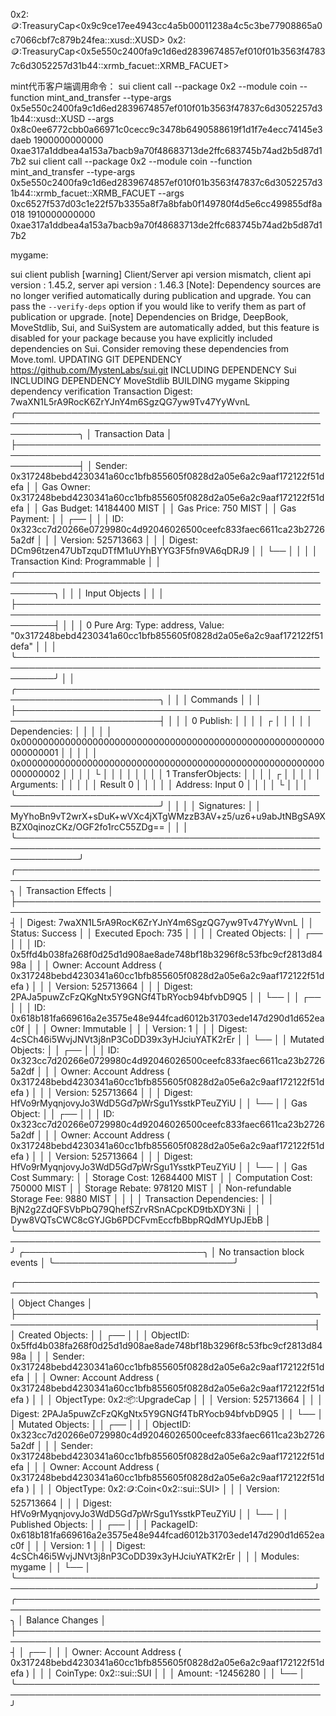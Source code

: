 0x2::coin::TreasuryCap<0x9c9ce17ee4943cc4a5b00011238a4c5c3be77908865a0c7066cbf7c879b24fea::xusd::XUSD>
0x2::coin::TreasuryCap<0x5e550c2400fa9c1d6ed2839674857ef010f01b3563f47837c6d3052257d31b44::xrmb_facuet::XRMB_FACUET>

mint代币客户端调用命令：
sui client call --package 0x2 --module coin --function mint_and_transfer --type-args 0x5e550c2400fa9c1d6ed2839674857ef010f01b3563f47837c6d3052257d31b44::xusd::XUSD --args 0x8c0ee6772cbb0a66971c0cecc9c3478b6490588619f1d1f7e4ecc74145e3daeb 1900000000000 0xae317a1ddbea4a153a7bacb9a70f48683713de2ffc683745b74ad2b5d87d17b2
sui client call --package 0x2 --module coin --function mint_and_transfer --type-args 0x5e550c2400fa9c1d6ed2839674857ef010f01b3563f47837c6d3052257d31b44::xrmb_facuet::XRMB_FACUET --args 0xc6527f537d03c1e22f57b3355a8f7a8bfab0f149780f4d5e6cc499855df8a018 1910000000000 0xae317a1ddbea4a153a7bacb9a70f48683713de2ffc683745b74ad2b5d87d17b2



mygame:

sui client publish
[warning] Client/Server api version mismatch, client api version : 1.45.2, server api version : 1.46.3
[Note]: Dependency sources are no longer verified automatically during publication and upgrade. You can pass the `--verify-deps` option if you would like to verify them as part of publication or upgrade.
[note] Dependencies on Bridge, DeepBook, MoveStdlib, Sui, and SuiSystem are automatically added, but this feature is disabled for your package because you have explicitly included dependencies on Sui. Consider removing these dependencies from Move.toml.
UPDATING GIT DEPENDENCY https://github.com/MystenLabs/sui.git
INCLUDING DEPENDENCY Sui
INCLUDING DEPENDENCY MoveStdlib
BUILDING mygame
Skipping dependency verification
Transaction Digest: 7waXN1L5rA9RocK6ZrYJnY4m6SgzQG7yw9Tv47YyWvnL
╭──────────────────────────────────────────────────────────────────────────────────────────────────────────────╮
│ Transaction Data                                                                                             │
├──────────────────────────────────────────────────────────────────────────────────────────────────────────────┤
│ Sender: 0x317248bebd4230341a60cc1bfb855605f0828d2a05e6a2c9aaf172122f51defa                                   │
│ Gas Owner: 0x317248bebd4230341a60cc1bfb855605f0828d2a05e6a2c9aaf172122f51defa                                │
│ Gas Budget: 14184400 MIST                                                                                    │
│ Gas Price: 750 MIST                                                                                          │
│ Gas Payment:                                                                                                 │
│  ┌──                                                                                                         │
│  │ ID: 0x323cc7d20266e0729980c4d92046026500ceefc833faec6611ca23b27265a2df                                    │
│  │ Version: 525713663                                                                                        │
│  │ Digest: DCm96tzen47UbTzquDTfM1uUYhBYYG3F5fn9VA6qDRJ9                                                      │
│  └──                                                                                                         │
│                                                                                                              │
│ Transaction Kind: Programmable                                                                               │
│ ╭──────────────────────────────────────────────────────────────────────────────────────────────────────────╮ │
│ │ Input Objects                                                                                            │ │
│ ├──────────────────────────────────────────────────────────────────────────────────────────────────────────┤ │
│ │ 0   Pure Arg: Type: address, Value: "0x317248bebd4230341a60cc1bfb855605f0828d2a05e6a2c9aaf172122f51defa" │ │
│ ╰──────────────────────────────────────────────────────────────────────────────────────────────────────────╯ │
│ ╭─────────────────────────────────────────────────────────────────────────╮                                  │
│ │ Commands                                                                │                                  │
│ ├─────────────────────────────────────────────────────────────────────────┤                                  │
│ │ 0  Publish:                                                             │                                  │
│ │  ┌                                                                      │                                  │
│ │  │ Dependencies:                                                        │                                  │
│ │  │   0x0000000000000000000000000000000000000000000000000000000000000001 │                                  │
│ │  │   0x0000000000000000000000000000000000000000000000000000000000000002 │                                  │
│ │  └                                                                      │                                  │
│ │                                                                         │                                  │
│ │ 1  TransferObjects:                                                     │                                  │
│ │  ┌                                                                      │                                  │
│ │  │ Arguments:                                                           │                                  │
│ │  │   Result 0                                                           │                                  │
│ │  │ Address: Input  0                                                    │                                  │
│ │  └                                                                      │                                  │
│ ╰─────────────────────────────────────────────────────────────────────────╯                                  │
│                                                                                                              │
│ Signatures:                                                                                                  │
│    MyYhoBn9vT2wrX+sDuK+wVXc4jXTgWMzzB3AV+z5/uz6+u9abJtNBgSA9XBZX0qinozCKz/OGF2fo1rcC55ZDg==                  │
│                                                                                                              │
╰──────────────────────────────────────────────────────────────────────────────────────────────────────────────╯
╭───────────────────────────────────────────────────────────────────────────────────────────────────╮
│ Transaction Effects                                                                               │
├───────────────────────────────────────────────────────────────────────────────────────────────────┤
│ Digest: 7waXN1L5rA9RocK6ZrYJnY4m6SgzQG7yw9Tv47YyWvnL                                              │
│ Status: Success                                                                                   │
│ Executed Epoch: 735                                                                               │
│                                                                                                   │
│ Created Objects:                                                                                  │
│  ┌──                                                                                              │
│  │ ID: 0x5ffd4b038fa268f0d25d1d908ae8ade748bf18b3296f8c53fbc9cf2813d8498a                         │
│  │ Owner: Account Address ( 0x317248bebd4230341a60cc1bfb855605f0828d2a05e6a2c9aaf172122f51defa )  │
│  │ Version: 525713664                                                                             │
│  │ Digest: 2PAJa5puwZcFzQKgNtx5Y9GNGf4TbRYocb94bfvbD9Q5                                           │
│  └──                                                                                              │
│  ┌──                                                                                              │
│  │ ID: 0x618b181fa669616a2e3575e48e944fcad6012b31703ede147d290d1d652eac0f                         │
│  │ Owner: Immutable                                                                               │
│  │ Version: 1                                                                                     │
│  │ Digest: 4cSCh46i5WvjJNVt3j8nP3CoDD39x3yHJciuYATK2rEr                                           │
│  └──                                                                                              │
│ Mutated Objects:                                                                                  │
│  ┌──                                                                                              │
│  │ ID: 0x323cc7d20266e0729980c4d92046026500ceefc833faec6611ca23b27265a2df                         │
│  │ Owner: Account Address ( 0x317248bebd4230341a60cc1bfb855605f0828d2a05e6a2c9aaf172122f51defa )  │
│  │ Version: 525713664                                                                             │
│  │ Digest: HfVo9rMyqnjovyJo3WdD5Gd7pWrSgu1YsstkPTeuZYiU                                           │
│  └──                                                                                              │
│ Gas Object:                                                                                       │
│  ┌──                                                                                              │
│  │ ID: 0x323cc7d20266e0729980c4d92046026500ceefc833faec6611ca23b27265a2df                         │
│  │ Owner: Account Address ( 0x317248bebd4230341a60cc1bfb855605f0828d2a05e6a2c9aaf172122f51defa )  │
│  │ Version: 525713664                                                                             │
│  │ Digest: HfVo9rMyqnjovyJo3WdD5Gd7pWrSgu1YsstkPTeuZYiU                                           │
│  └──                                                                                              │
│ Gas Cost Summary:                                                                                 │
│    Storage Cost: 12684400 MIST                                                                    │
│    Computation Cost: 750000 MIST                                                                  │
│    Storage Rebate: 978120 MIST                                                                    │
│    Non-refundable Storage Fee: 9880 MIST                                                          │
│                                                                                                   │
│ Transaction Dependencies:                                                                         │
│    BjN2g2ZdQFSVbPbQ79QhefSZrvRSnACpcKD9tbXDY3Ni                                                   │
│    Dyw8VQTsCWC8cGYJGb6PDCFvmEccfbBbpRQdMYUpJEbB                                                   │
╰───────────────────────────────────────────────────────────────────────────────────────────────────╯
╭─────────────────────────────╮
│ No transaction block events │
╰─────────────────────────────╯

╭──────────────────────────────────────────────────────────────────────────────────────────────────╮
│ Object Changes                                                                                   │
├──────────────────────────────────────────────────────────────────────────────────────────────────┤
│ Created Objects:                                                                                 │
│  ┌──                                                                                             │
│  │ ObjectID: 0x5ffd4b038fa268f0d25d1d908ae8ade748bf18b3296f8c53fbc9cf2813d8498a                  │
│  │ Sender: 0x317248bebd4230341a60cc1bfb855605f0828d2a05e6a2c9aaf172122f51defa                    │
│  │ Owner: Account Address ( 0x317248bebd4230341a60cc1bfb855605f0828d2a05e6a2c9aaf172122f51defa ) │
│  │ ObjectType: 0x2::package::UpgradeCap                                                          │
│  │ Version: 525713664                                                                            │
│  │ Digest: 2PAJa5puwZcFzQKgNtx5Y9GNGf4TbRYocb94bfvbD9Q5                                          │
│  └──                                                                                             │
│ Mutated Objects:                                                                                 │
│  ┌──                                                                                             │
│  │ ObjectID: 0x323cc7d20266e0729980c4d92046026500ceefc833faec6611ca23b27265a2df                  │
│  │ Sender: 0x317248bebd4230341a60cc1bfb855605f0828d2a05e6a2c9aaf172122f51defa                    │
│  │ Owner: Account Address ( 0x317248bebd4230341a60cc1bfb855605f0828d2a05e6a2c9aaf172122f51defa ) │
│  │ ObjectType: 0x2::coin::Coin<0x2::sui::SUI>                                                    │
│  │ Version: 525713664                                                                            │
│  │ Digest: HfVo9rMyqnjovyJo3WdD5Gd7pWrSgu1YsstkPTeuZYiU                                          │
│  └──                                                                                             │
│ Published Objects:                                                                               │
│  ┌──                                                                                             │
│  │ PackageID: 0x618b181fa669616a2e3575e48e944fcad6012b31703ede147d290d1d652eac0f                 │
│  │ Version: 1                                                                                    │
│  │ Digest: 4cSCh46i5WvjJNVt3j8nP3CoDD39x3yHJciuYATK2rEr                                          │
│  │ Modules: mygame                                                                               │
│  └──                                                                                             │
╰──────────────────────────────────────────────────────────────────────────────────────────────────╯
╭───────────────────────────────────────────────────────────────────────────────────────────────────╮
│ Balance Changes                                                                                   │
├───────────────────────────────────────────────────────────────────────────────────────────────────┤
│  ┌──                                                                                              │
│  │ Owner: Account Address ( 0x317248bebd4230341a60cc1bfb855605f0828d2a05e6a2c9aaf172122f51defa )  │
│  │ CoinType: 0x2::sui::SUI                                                                        │
│  │ Amount: -12456280                                                                              │
│  └──                                                                                              │
╰───────────────────────────────────────────────────────────────────────────────────────────────────╯